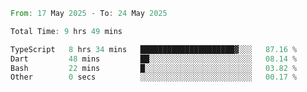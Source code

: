 <!--START_SECTION:waka-->

```rust
From: 17 May 2025 - To: 24 May 2025

Total Time: 9 hrs 49 mins

TypeScript   8 hrs 34 mins   █████████████████████▓░░░   87.16 %
Dart         48 mins         ██░░░░░░░░░░░░░░░░░░░░░░░   08.14 %
Bash         22 mins         █░░░░░░░░░░░░░░░░░░░░░░░░   03.82 %
Other        0 secs          ░░░░░░░░░░░░░░░░░░░░░░░░░   00.17 %
```

<!--END_SECTION:waka-->
